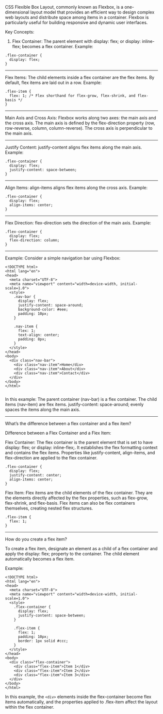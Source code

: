 CSS Flexible Box Layout, commonly known as Flexbox, is a one-dimensional layout model that provides an efficient way to design complex web layouts and distribute space among items in a container. Flexbox is particularly useful for building responsive and dynamic user interfaces.

Key Concepts:
1. Flex Container:
The parent element with display: flex; or display: inline-flex; becomes a flex container.
Example:
```
.flex-container {
  display: flex;
}

```
___

Flex Items:
The child elements inside a flex container are the flex items.
By default, flex items are laid out in a row.
Example:
```
.flex-item {
  flex: 1; /* Flex shorthand for flex-grow, flex-shrink, and flex-basis */
}

```
___

Main Axis and Cross Axis:
Flexbox works along two axes: the main axis and the cross axis.
The main axis is defined by the flex-direction property (row, row-reverse, column, column-reverse).
The cross axis is perpendicular to the main axis.
___
Justify Content:
justify-content aligns flex items along the main axis.
Example:

```
.flex-container {
  display: flex;
  justify-content: space-between;
}

```

___

Align Items:
align-items aligns flex items along the cross axis.
Example:
```
.flex-container {
  display: flex;
  align-items: center;
}

```
___

Flex Direction:
flex-direction sets the direction of the main axis.
Example:

```
.flex-container {
  display: flex;
  flex-direction: column;
}

```

___
Example:
Consider a simple navigation bar using Flexbox:

```
<!DOCTYPE html>
<html lang="en">
<head>
  <meta charset="UTF-8">
  <meta name="viewport" content="width=device-width, initial-scale=1.0">
  <style>
    .nav-bar {
      display: flex;
      justify-content: space-around;
      background-color: #eee;
      padding: 10px;
    }

    .nav-item {
      flex: 1;
      text-align: center;
      padding: 8px;
    }
  </style>
</head>
<body>
  <div class="nav-bar">
    <div class="nav-item">Home</div>
    <div class="nav-item">About</div>
    <div class="nav-item">Contact</div>
  </div>
</body>
</html>


```

In this example:
The parent container (nav-bar) is a flex container.
The child items (nav-item) are flex items.
justify-content: space-around; evenly spaces the items along the main axis.

___

What’s the difference between a flex container and a flex item?

Difference between a Flex Container and a Flex Item:

Flex Container:
The flex container is the parent element that is set to have display: flex; or display: inline-flex;.
It establishes the flex formatting context and contains the flex items.
Properties like justify-content, align-items, and flex-direction are applied to the flex container.
```
.flex-container {
  display: flex;
  justify-content: center;
  align-items: center;
}

```

Flex Item:
Flex items are the child elements of the flex container.
They are the elements directly affected by the flex properties, such as flex-grow, flex-shrink, and flex-basis.
Flex items can also be flex containers themselves, creating nested flex structures.

```
.flex-item {
  flex: 1;
}

```





___
How do you create a flex item?

To create a flex item, designate an element as a child of a flex container and apply the display: flex; property to the container. The child element automatically becomes a flex item.

Example:

```
<!DOCTYPE html>
<html lang="en">
<head>
  <meta charset="UTF-8">
  <meta name="viewport" content="width=device-width, initial-scale=1.0">
  <style>
    .flex-container {
      display: flex;
      justify-content: space-between;
    }

    .flex-item {
      flex: 1;
      padding: 10px;
      border: 1px solid #ccc;
    }
  </style>
</head>
<body>
  <div class="flex-container">
    <div class="flex-item">Item 1</div>
    <div class="flex-item">Item 2</div>
    <div class="flex-item">Item 3</div>
  </div>
</body>
</html>

```


In this example, the ```<div>``` elements inside the flex-container become flex items automatically, and the properties applied to .flex-item affect the layout within the flex container.


